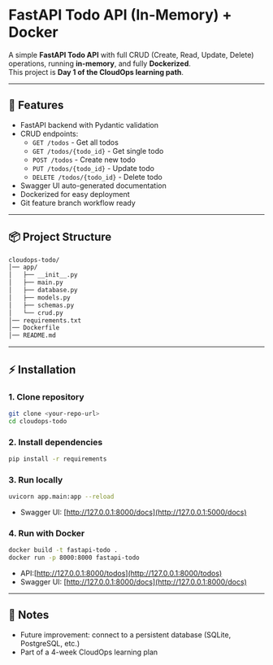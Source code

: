 # FastAPI Todo API (In-Memory) + Docker

A simple **FastAPI Todo API** with full CRUD (Create, Read, Update, Delete) operations, running **in-memory**, and fully **Dockerized**.  
This project is **Day 1 of the CloudOps learning path**.

---

## 🚀 Features

- FastAPI backend with Pydantic validation
- CRUD endpoints:
  - `GET /todos` - Get all todos
  - `GET /todos/{todo_id}` - Get single todo
  - `POST /todos` - Create new todo
  - `PUT /todos/{todo_id}` - Update todo
  - `DELETE /todos/{todo_id}` - Delete todo
- Swagger UI auto-generated documentation
- Dockerized for easy deployment
- Git feature branch workflow ready

---

## 📦 Project Structure

```bash
cloudops-todo/
│── app/
│   ├── __init__.py
│   ├── main.py
│   ├── database.py
│   ├── models.py
│   ├── schemas.py
│   └── crud.py
│── requirements.txt
│── Dockerfile
│── README.md

```

---

## ⚡ Installation

### 1. Clone repository

```bash
git clone <your-repo-url>
cd cloudops-todo
```

### 2. Install dependencies

```bash
pip install -r requirements
```

### 3. Run locally

```bash
uvicorn app.main:app --reload
```

- Swagger UI: [http://127.0.0.1:8000/docs](http://127.0.0.1:5000/docs)

### 4. Run with Docker

```bash
docker build -t fastapi-todo .
docker run -p 8000:8000 fastapi-todo
```

- API:[http://127.0.0.1:8000/todos](http://127.0.0.1:8000/todos)
- Swagger UI: [http://127.0.0.1:8000/docs](http://127.0.0.1:8000/docs)

---

## 📌 Notes

- Future improvement: connect to a persistent database (SQLite, PostgreSQL, etc.)
- Part of a 4-week CloudOps learning plan
